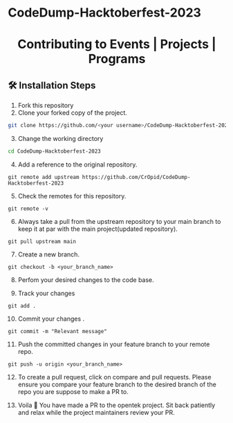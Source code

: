 # CodeDump-Hacktoberfest-2023

<h1 align="center">Contributing to Events | Projects | Programs</h1>

## 🛠️ Installation Steps

1. Fork this repository
2. Clone your forked copy of the project.

```bash
git clone https://github.com/<your username>/CodeDump-Hacktoberfest-2023.git
```

3. Change the working directory

```bash
cd CodeDump-Hacktoberfest-2023
```

4. Add a reference to the original repository.

```
git remote add upstream https://github.com/CrOpid/CodeDump-Hacktoberfest-2023
```

5. Check the remotes for this repository.

```
git remote -v
```

6. Always take a pull from the upstream repository to your main branch to keep it at par with the main project(updated repository).

```
git pull upstream main
```

7. Create a new branch.

```
git checkout -b <your_branch_name>
```

8. Perfom your desired changes to the code base.


9. Track your changes

```
git add .
```

10. Commit your changes .

```
git commit -m "Relevant message"
```

11. Push the committed changes in your feature branch to your remote repo.

```
git push -u origin <your_branch_name>

```

12. To create a pull request, click on compare and pull requests. Please ensure you compare your feature branch to the desired branch of the repo you are suppose to make a PR to.

13. Voila 🎉 You have made a PR to the opentek project. Sit back patiently and relax while the project maintainers review your PR.
